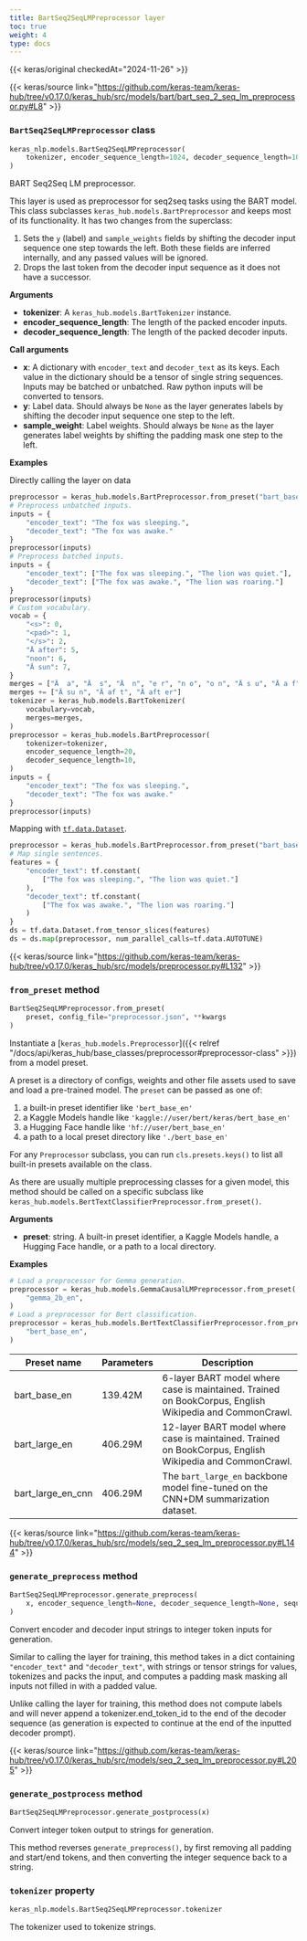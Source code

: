 ```yaml
---
title: BartSeq2SeqLMPreprocessor layer
toc: true
weight: 4
type: docs
---
```


{{< keras/original checkedAt="2024-11-26" >}}

{{< keras/source link="https://github.com/keras-team/keras-hub/tree/v0.17.0/keras_hub/src/models/bart/bart_seq_2_seq_lm_preprocessor.py#L8" >}}

### `BartSeq2SeqLMPreprocessor` class

```python
keras_nlp.models.BartSeq2SeqLMPreprocessor(
    tokenizer, encoder_sequence_length=1024, decoder_sequence_length=1024, **kwargs
)
```

BART Seq2Seq LM preprocessor.

This layer is used as preprocessor for seq2seq tasks using the BART model.
This class subclasses `keras_hub.models.BartPreprocessor` and keeps most of
its functionality. It has two changes from the superclass:

1. Sets the `y` (label) and `sample_weights` fields by shifting the
   decoder input sequence one step towards the left. Both these fields are
   inferred internally, and any passed values will be ignored.
2. Drops the last token from the decoder input sequence as it does not have
   a successor.

**Arguments**

- **tokenizer**: A `keras_hub.models.BartTokenizer` instance.
- **encoder_sequence_length**: The length of the packed encoder inputs.
- **decoder_sequence_length**: The length of the packed decoder inputs.

**Call arguments**

- **x**: A dictionary with `encoder_text` and `decoder_text` as its keys.
  Each value in the dictionary should be a tensor of single string
  sequences. Inputs may be batched or unbatched. Raw python inputs
  will be converted to tensors.
- **y**: Label data. Should always be `None` as the layer generates labels by
  shifting the decoder input sequence one step to the left.
- **sample_weight**: Label weights. Should always be `None` as the layer
  generates label weights by shifting the padding mask one step to the
  left.

**Examples**

Directly calling the layer on data

```python
preprocessor = keras_hub.models.BartPreprocessor.from_preset("bart_base_en")
# Preprocess unbatched inputs.
inputs = {
    "encoder_text": "The fox was sleeping.",
    "decoder_text": "The fox was awake."
}
preprocessor(inputs)
# Preprocess batched inputs.
inputs = {
    "encoder_text": ["The fox was sleeping.", "The lion was quiet."],
    "decoder_text": ["The fox was awake.", "The lion was roaring."]
}
preprocessor(inputs)
# Custom vocabulary.
vocab = {
    "<s>": 0,
    "<pad>": 1,
    "</s>": 2,
    "Ä after": 5,
    "noon": 6,
    "Ä sun": 7,
}
merges = ["Ä  a", "Ä  s", "Ä  n", "e r", "n o", "o n", "Ä s u", "Ä a f", "no on"]
merges += ["Ä su n", "Ä af t", "Ä aft er"]
tokenizer = keras_hub.models.BartTokenizer(
    vocabulary=vocab,
    merges=merges,
)
preprocessor = keras_hub.models.BartPreprocessor(
    tokenizer=tokenizer,
    encoder_sequence_length=20,
    decoder_sequence_length=10,
)
inputs = {
    "encoder_text": "The fox was sleeping.",
    "decoder_text": "The fox was awake."
}
preprocessor(inputs)
```

Mapping with [`tf.data.Dataset`](https://www.tensorflow.org/api_docs/python/tf/data/Dataset).

```python
preprocessor = keras_hub.models.BartPreprocessor.from_preset("bart_base_en")
# Map single sentences.
features = {
    "encoder_text": tf.constant(
        ["The fox was sleeping.", "The lion was quiet."]
    ),
    "decoder_text": tf.constant(
        ["The fox was awake.", "The lion was roaring."]
    )
}
ds = tf.data.Dataset.from_tensor_slices(features)
ds = ds.map(preprocessor, num_parallel_calls=tf.data.AUTOTUNE)
```

{{< keras/source link="https://github.com/keras-team/keras-hub/tree/v0.17.0/keras_hub/src/models/preprocessor.py#L132" >}}

### `from_preset` method

```python
BartSeq2SeqLMPreprocessor.from_preset(
    preset, config_file="preprocessor.json", **kwargs
)
```

Instantiate a [`keras_hub.models.Preprocessor`]({{< relref "/docs/api/keras_hub/base_classes/preprocessor#preprocessor-class" >}}) from a model preset.

A preset is a directory of configs, weights and other file assets used
to save and load a pre-trained model. The `preset` can be passed as
one of:

1. a built-in preset identifier like `'bert_base_en'`
2. a Kaggle Models handle like `'kaggle://user/bert/keras/bert_base_en'`
3. a Hugging Face handle like `'hf://user/bert_base_en'`
4. a path to a local preset directory like `'./bert_base_en'`

For any `Preprocessor` subclass, you can run `cls.presets.keys()` to
list all built-in presets available on the class.

As there are usually multiple preprocessing classes for a given model,
this method should be called on a specific subclass like
`keras_hub.models.BertTextClassifierPreprocessor.from_preset()`.

**Arguments**

- **preset**: string. A built-in preset identifier, a Kaggle Models
  handle, a Hugging Face handle, or a path to a local directory.

**Examples**

```python
# Load a preprocessor for Gemma generation.
preprocessor = keras_hub.models.GemmaCausalLMPreprocessor.from_preset(
    "gemma_2b_en",
)
# Load a preprocessor for Bert classification.
preprocessor = keras_hub.models.BertTextClassifierPreprocessor.from_preset(
    "bert_base_en",
)
```

| Preset name       | Parameters | Description                                                                                             |
| ----------------- | ---------- | ------------------------------------------------------------------------------------------------------- |
| bart_base_en      | 139.42M    | 6-layer BART model where case is maintained. Trained on BookCorpus, English Wikipedia and CommonCrawl.  |
| bart_large_en     | 406.29M    | 12-layer BART model where case is maintained. Trained on BookCorpus, English Wikipedia and CommonCrawl. |
| bart_large_en_cnn | 406.29M    | The `bart_large_en` backbone model fine-tuned on the CNN+DM summarization dataset.                      |

{{< keras/source link="https://github.com/keras-team/keras-hub/tree/v0.17.0/keras_hub/src/models/seq_2_seq_lm_preprocessor.py#L144" >}}

### `generate_preprocess` method

```python
BartSeq2SeqLMPreprocessor.generate_preprocess(
    x, encoder_sequence_length=None, decoder_sequence_length=None, sequence_length=None
)
```

Convert encoder and decoder input strings to integer token inputs for generation.

Similar to calling the layer for training, this method takes in a dict
containing `"encoder_text"` and `"decoder_text"`, with strings or tensor
strings for values, tokenizes and packs the input, and computes a
padding mask masking all inputs not filled in with a padded value.

Unlike calling the layer for training, this method does not compute
labels and will never append a tokenizer.end_token_id to the end of
the decoder sequence (as generation is expected to continue at the end
of the inputted decoder prompt).

{{< keras/source link="https://github.com/keras-team/keras-hub/tree/v0.17.0/keras_hub/src/models/seq_2_seq_lm_preprocessor.py#L205" >}}

### `generate_postprocess` method

```python
BartSeq2SeqLMPreprocessor.generate_postprocess(x)
```

Convert integer token output to strings for generation.

This method reverses `generate_preprocess()`, by first removing all
padding and start/end tokens, and then converting the integer sequence
back to a string.

### `tokenizer` property

```python
keras_nlp.models.BartSeq2SeqLMPreprocessor.tokenizer
```

The tokenizer used to tokenize strings.
